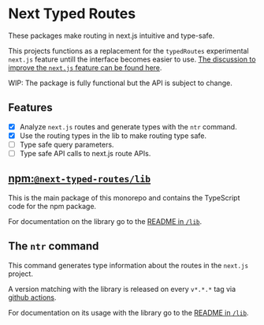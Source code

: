 # Next Typed Routes
These packages make routing in next.js intuitive and type-safe.

This projects functions as a replacement for the `typedRoutes` experimental `next.js` feature untill the interface becomes easier to use.
[The discussion to improve the `next.js` feature can be found here](https://github.com/vercel/next.js/discussions/55499).

WIP: The package is fully functional but the API is subject to change. 

## Features
 - [x] Analyze `next.js` routes and generate types with the `ntr` command.
 - [x] Use the routing types in the lib to make routing type safe.
 - [ ] Type safe query parameters.
 - [ ] Type safe API calls to next.js route APIs.

## [npm:`@next-typed-routes/lib`](https://www.npmjs.com/package/@next-typed-routes/lib)
This is the main package of this monorepo and contains the TypeScript code for the npm package.

For documentation on the library go to the [README in `/lib`](./lib/README.md).

## The `ntr` command
This command generates type information about the routes in the `next.js` project.

A version matching with the library is released on every `v*.*.*` tag via [github actions](./.github/workflows/bin-release.yaml).

For documentation on its usage with the library go to the [README in `/lib`](./lib/README.md).
